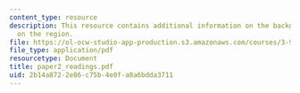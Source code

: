 ```yaml
---
content_type: resource
description: This resource contains additional information on the background and development
  on the region.
file: https://ol-ocw-studio-app-production.s3.amazonaws.com/courses/3-986-the-human-past-introduction-to-archaeology-fall-2006/2b14a8722e86c75b4e0fa8a6bdda3711_paper2_readings.pdf
file_type: application/pdf
resourcetype: Document
title: paper2_readings.pdf
uid: 2b14a872-2e86-c75b-4e0f-a8a6bdda3711
---
```

